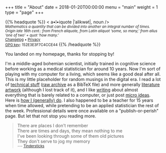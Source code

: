 +++
title = "About"
date = 2018-01-20T00:00:00
menu = "main"
weight = 1
type = "page"
+++

{{% headquote %}}
< a•l•iquote |ˈalikwət|, noun /><br>
<small><em>Mathematics a quantity that can be divided into another an integral number of times. Origin late 16th cent.: from French aliquote, from Latin aliquot ‘some, so many,’ from alius ‘one of two’ + quot ‘how many.’</em></small><br>
<small><a href="/changelog/">Changelog</a> • <a href="/privacy/">Privacy</a><br><a href="/even4void.txt">GPG key</a>: 152E3E3F7C4CCE44</small>
{{% /headquote %}}

You landed on my homepage, thanks for stopping by!

I'm a middle-aged bohemian scientist, initially trained in cognitive science before working as a medical statistician for around 10 years. Now I'm sort of playing with my computer for a living, which seems like a good deal after all. This is my little placeholder for random musings in the digital era. I read a lot of [technical stuff](/tags/review) ([raw archive](/files/references.bib) as a BibTeX file) and more generally [literature artwork](/files/books.txt) (although I lost track of it), and I like [writing](/post) about almost everything that is barely related to a computer, or just post [micro ideas](/micro/). Here is [how I (generally) do](/articles/how-i-do). I also happened to be a teacher for 15 years when time allowed, while pretending to be an applied statistician the rest of the week. Professional details were once available on a "publish-or-perish" page. But let that not stop you reading more.

> There are places I don't remember<br>
> There are times and days, they mean nothing to me<br>
> I've been looking through some of them old pictures<br>
> They don't serve to jog my memory
> <br><small>--- [Tindersticks](https://www.youtube.com/watch?v=zFfOgtTEji4)</small>
